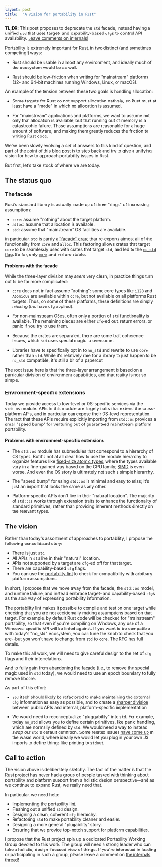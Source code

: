 ```yaml
---
layout: post
title:  "A vision for portability in Rust"
---
```


**TL;DR**: This post proposes to deprecate the `std` facade, instead having a
unified `std` that uses target- and capability-based `cfg`s to control API
availability. [Leave comments on internals!](https://internals.rust-lang.org/t/a-vision-for-portability-in-rust/6719)

Portability is extremely important for Rust, in two distinct (and sometimes
competing!) ways:

- Rust should be usable in almost any environment, and ideally much of the
  ecosystem would be as well.

- Rust should be low-friction when writing for "mainstream" platforms (32- and
  64-bit machines running Windows, Linux, or macOS).

An example of the tension between these two goals is handling allocation:

- Some targets for Rust do not support allocation natively, so Rust must at
  least have a "mode" in which no allocation is assumed.

- For "mainstream" applications and platforms, we want to assume not only that
  allocation is available, but that running out of memory is a catastrophic
  failure. Those assumptions are reasonable for a huge amount of software, and
  making them greatly reduces the friction to writing Rust code.

We've been slowly evolving a *set* of answers to this kind of question, and part
of the point of this blog post is to step back and try to give a unifying vision
for how to approach portability issues in Rust.

But first, let's take stock of where we are today.

## The status quo

### The facade

Rust's standard library is actually made up of three "rings" of increasing
assumptions:

- `core`: assume "nothing" about the target platform.
- `alloc`: assume that allocation is available.
- `std`: assume that "mainstream" OS facilities are available.

In particular, `std` is partly a ["facade" crate] that re-exports almost all of
the functionality from `core` and `alloc`. This factoring allows crates that
target `core` to be seamlessly used with crates that target `std`, and led to
the [`no_std` flag]. So far, only [`core`] and `std` are stable.

["facade" crate]: https://github.com/rust-lang/rfcs/pull/40
[`no_std` flag]: https://github.com/rust-lang/rfcs/pull/1184
[`core`]: https://github.com/rust-lang/rust/issues/27701

#### Problems with the facade

While the three-layer division may *seem* very clean, in practice things turn
out to be far more complicated:

- `core` does not in fact assume "nothing": some core types like `i128` and
  `AtomicU8` are available within `core`, but not available on all platforms
  Rust targets. Thus, on some of these platforms, these definitions are simply
  *missing* (i.e. have `cfg` applied).

- For non-mainstream OSes, often only a portion of `std` functionality is
  available. The remaining pieces are either `cfg`-ed out, return errors, or
  panic if you try to use them.

- Because the crates are separated, there are some trait coherence issues, which
  `std` uses special magic to overcome.

- Libraries have to specifically opt in to `no_std` and rewrite to use `core`
  rather than `std`. While it's relatively rare for a library to just happen to
  be `no_std` compatible, it's still a bit of a papercut.

The root issue here is that the three-layer arrangement is based on a particular
division of environment capabilities, and that reality is not so simple.

### Environment-specific extensions

Today we provide access to low-level or OS-specific services via the `std::os`
module. APIs in this module are largely traits that extend the cross-platform
APIs, and in particular can expose their OS-level representation. The fact that
these APIs require explicitly importing from `std::os` provides a small "speed
bump" for venturing out of guaranteed mainstream platform portability.

#### Problems with environment-specific extensions

- The `std::os` module has submodules that correspond to a hierarchy of OS
  types. Butit's not at all clear how to use the module hierarchy to organize
  features like [fixed-size atomic types][more-atomics], where the types
  available vary in a fine-grained way based on the CPU family; [SIMD] is even
  worse. And even the OS story is ultimately not such a simple hierarchy.

[more-atomics]: https://github.com/rust-lang/rfcs/pull/1543
[SIMD]: https://github.com/rust-lang/rfcs/pull/1199

- The "speed bump" for using `std::os` is minimal and easy to miss; it's just an
  import that looks the same as any other.

- Platform-specific APIs don't live in their "natural location". The majority of
  `std::os` works through extension traits to enhance the functionality of
  standard primitives, rather than providing inherent methods directly on the
  relevant types.

## The vision

Rather than today's assortment of approaches to portability, I propose the
following consolidated story:

- There is just `std`.
- All APIs in `std` live in their "natural" location.
- APIs not supported by a target are `cfg`-ed off for that target.
- There are capability-based `cfg` flags.
- You can use the [portability lint] to check for compatibility with arbitrary
  platform assumptions.

[portability lint]: https://github.com/rust-lang/rfcs/pull/1868

In short, I propose that we move away from the facade, the `std::os` model, and
runtime failure, and instead embrace target- and capability-based `cfg`s as the
*sole* way of expressing portability information.

The portability lint makes it possible to compile and test on one target while
checking that you are not accidentally making assumptions based on that
target. For example, by default Rust code will be checked for "mainstream"
portability, so that even if you're compiling on Windows, any use of a
Windows-specific API will be linted against. If you want to be compatible with
today's "no_std" ecosystem, you can tune the knob to check that you are--but you
won't have to change from `std` to `core`. The [RFC][portability lint] has full
details.

To make this all work, we will need to give careful design to the set of `cfg`
flags and their interrelations.

And to fully gain from abandoning the facade (i.e., to remove the special magic
used in `std` today), we would need to use an epoch boundary to fully remove
libcore.

As part of this effort:

- `std` itself should likely be refactored to make maintaining the external
  `cfg` information as easy as possible, and to create a [sharper division]
  between public APIs and internal, platform-specific implementation.

- We would need to reconceptualize "pluggability" into `std`. For example, today
  `no_std` allows you to define certain primitives, like panic handling, which
  are normally defined by `std`. We would need a way to instead *swap out*
  `std`'s default definition. Some related issues [have come up][wasm] in the
  wasm world, where ideally we would let you plug in your own JS imports to define
  things like printing to `stdout`.

[sharper division]: https://internals.rust-lang.org/t/libsystem-or-the-great-libstd-refactor/2765/33
[wasm]: https://github.com/rust-lang-nursery/rust-wasm/issues/38

## Call to action

The vision above is deliberately sketchy. The fact of the matter is that the
Rust project has never had a group of people tasked with thinking about
portability and platform support from a holistic design perspective--and as we
continue to expand Rust, we really need that.

In particular, we need help:

- Implementing the portability lint.
- Fleshing out a unified `std` design.
- Designing a clean, coherent `cfg` hierarchy.
- Refactoring `std` to make portability cleaner and easier.
- Designing a more general "plugability" story.
- Ensuring that we provide top-notch support for platform capabilities.

I propose that the Rust project spin up a dedicated Portability Working Group
devoted to this work. The group will need a strong leader who can take a
holistic, design-focused view of things. If you're interested in leading or
participating in such a group, please leave a comment on [the internals thread]!

[the internals thread]: https://internals.rust-lang.org/t/a-vision-for-portability-in-rust/6719
